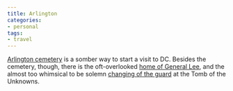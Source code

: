 ```yaml
---
title: Arlington
categories:
- personal
tags:
- travel
---
```


[Arlington cemetery][1] is a somber way to start a visit to DC.  Besides the cemetery, though, there is the oft-overlooked [home of General Lee][2], and the almost too whimsical to be solemn [changing of the guard][3] at the Tomb of the Unknowns.

   [1]: http://www.arlingtoncemetery.org/
   [2]: http://www.nps.gov/arho/
   [3]: http://www.mdw.army.mil/fs-g03.htm
